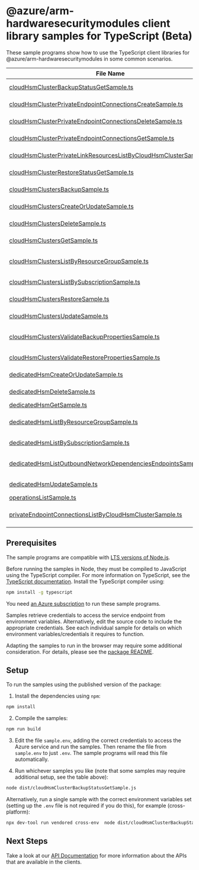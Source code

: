 # @azure/arm-hardwaresecuritymodules client library samples for TypeScript (Beta)

These sample programs show how to use the TypeScript client libraries for @azure/arm-hardwaresecuritymodules in some common scenarios.

| **File Name**                                                                                                                       | **Description**                                                                                                                                                                                                                                                     |
| ----------------------------------------------------------------------------------------------------------------------------------- | ------------------------------------------------------------------------------------------------------------------------------------------------------------------------------------------------------------------------------------------------------------------- |
| [cloudHsmClusterBackupStatusGetSample.ts][cloudhsmclusterbackupstatusgetsample]                                                     | gets the backup operation status of the specified Cloud HSM Cluster x-ms-original-file: 2025-03-31/CloudHsmCluster_Backup_Pending_MaximumSet_Gen.json                                                                                                               |
| [cloudHsmClusterPrivateEndpointConnectionsCreateSample.ts][cloudhsmclusterprivateendpointconnectionscreatesample]                   | creates or updates the private endpoint connection for the Cloud Hsm Cluster. x-ms-original-file: 2025-03-31/CloudHsmClusterPrivateEndpointConnection_Create_MaximumSet_Gen.json                                                                                    |
| [cloudHsmClusterPrivateEndpointConnectionsDeleteSample.ts][cloudhsmclusterprivateendpointconnectionsdeletesample]                   | deletes the private endpoint connection for the Cloud Hsm Cluster. x-ms-original-file: 2025-03-31/CloudHsmClusterPrivateEndpointConnection_Delete_MaximumSet_Gen.json                                                                                               |
| [cloudHsmClusterPrivateEndpointConnectionsGetSample.ts][cloudhsmclusterprivateendpointconnectionsgetsample]                         | gets the private endpoint connection for the Cloud Hsm Cluster. x-ms-original-file: 2025-03-31/CloudHsmClusterPrivateEndpointConnection_Get_MaximumSet_Gen.json                                                                                                     |
| [cloudHsmClusterPrivateLinkResourcesListByCloudHsmClusterSample.ts][cloudhsmclusterprivatelinkresourceslistbycloudhsmclustersample] | gets the private link resources supported for the Cloud Hsm Cluster. x-ms-original-file: 2025-03-31/CloudHsmClusterPrivateLinkResource_ListByCloudHsmCluster_MaximumSet_Gen.json                                                                                    |
| [cloudHsmClusterRestoreStatusGetSample.ts][cloudhsmclusterrestorestatusgetsample]                                                   | gets the restore operation status of the specified Cloud HSM Cluster x-ms-original-file: 2025-03-31/CloudHsmCluster_Restore_Pending_MaximumSet_Gen.json                                                                                                             |
| [cloudHsmClustersBackupSample.ts][cloudhsmclustersbackupsample]                                                                     | create a backup of the Cloud HSM Cluster in the specified subscription x-ms-original-file: 2025-03-31/CloudHsmCluster_CreateOrValidate_Backup_MaximumSet_Gen.json                                                                                                   |
| [cloudHsmClustersCreateOrUpdateSample.ts][cloudhsmclusterscreateorupdatesample]                                                     | create or Update a Cloud HSM Cluster in the specified subscription. x-ms-original-file: 2025-03-31/CloudHsmCluster_CreateOrUpdate_MaximumSet_Gen.json                                                                                                               |
| [cloudHsmClustersDeleteSample.ts][cloudhsmclustersdeletesample]                                                                     | deletes the specified Cloud HSM Cluster x-ms-original-file: 2025-03-31/CloudHsmCluster_Delete_MaximumSet_Gen.json                                                                                                                                                   |
| [cloudHsmClustersGetSample.ts][cloudhsmclustersgetsample]                                                                           | gets the specified Cloud HSM Cluster x-ms-original-file: 2025-03-31/CloudHsmCluster_Get_MaximumSet_Gen.json                                                                                                                                                         |
| [cloudHsmClustersListByResourceGroupSample.ts][cloudhsmclusterslistbyresourcegroupsample]                                           | the List operation gets information about the Cloud HSM Clusters associated with the subscription and within the specified resource group. x-ms-original-file: 2025-03-31/CloudHsmCluster_ListByResourceGroup_MaximumSet_Gen.json                                   |
| [cloudHsmClustersListBySubscriptionSample.ts][cloudhsmclusterslistbysubscriptionsample]                                             | the List operation gets information about the Cloud HSM Clusters associated with the subscription. x-ms-original-file: 2025-03-31/CloudHsmCluster_ListBySubscription_MaximumSet_Gen.json                                                                            |
| [cloudHsmClustersRestoreSample.ts][cloudhsmclustersrestoresample]                                                                   | restores all key materials of a specified Cloud HSM Cluster x-ms-original-file: 2025-03-31/CloudHsmCluster_RequestOrValidate_Restore_MaximumSet_Gen.json                                                                                                            |
| [cloudHsmClustersUpdateSample.ts][cloudhsmclustersupdatesample]                                                                     | update a Cloud HSM Cluster in the specified subscription. x-ms-original-file: 2025-03-31/CloudHsmCluster_Update_MaximumSet_Gen.json                                                                                                                                 |
| [cloudHsmClustersValidateBackupPropertiesSample.ts][cloudhsmclustersvalidatebackuppropertiessample]                                 | pre Backup operation to validate whether the customer can perform a backup on the Cloud HSM Cluster resource in the specified subscription. x-ms-original-file: 2025-03-31/CloudHsmCluster_Create_Backup_MaximumSet_Gen_ValidateBackupProperties.json               |
| [cloudHsmClustersValidateRestorePropertiesSample.ts][cloudhsmclustersvalidaterestorepropertiessample]                               | queued validating pre restore operation x-ms-original-file: 2025-03-31/CloudHsmCluster_RequestOrValidate_Restore_MaximumSet_Gen_ValidateRestoreProperties.json                                                                                                      |
| [dedicatedHsmCreateOrUpdateSample.ts][dedicatedhsmcreateorupdatesample]                                                             | create or Update a dedicated HSM in the specified subscription. x-ms-original-file: 2025-03-31/DedicatedHsm_CreateOrUpdate.json                                                                                                                                     |
| [dedicatedHsmDeleteSample.ts][dedicatedhsmdeletesample]                                                                             | deletes the specified Azure Dedicated HSM. x-ms-original-file: 2025-03-31/DedicatedHsm_Delete.json                                                                                                                                                                  |
| [dedicatedHsmGetSample.ts][dedicatedhsmgetsample]                                                                                   | gets the specified Azure dedicated HSM. x-ms-original-file: 2025-03-31/DedicatedHsm_Get.json                                                                                                                                                                        |
| [dedicatedHsmListByResourceGroupSample.ts][dedicatedhsmlistbyresourcegroupsample]                                                   | the List operation gets information about the dedicated HSMs associated with the subscription and within the specified resource group. x-ms-original-file: 2025-03-31/DedicatedHsm_ListByResourceGroup.json                                                         |
| [dedicatedHsmListBySubscriptionSample.ts][dedicatedhsmlistbysubscriptionsample]                                                     | the List operation gets information about the dedicated HSMs associated with the subscription. x-ms-original-file: 2025-03-31/DedicatedHsm_ListBySubscription.json                                                                                                  |
| [dedicatedHsmListOutboundNetworkDependenciesEndpointsSample.ts][dedicatedhsmlistoutboundnetworkdependenciesendpointssample]         | gets a list of egress endpoints (network endpoints of all outbound dependencies) in the specified dedicated hsm resource. The operation returns properties of each egress endpoint. x-ms-original-file: 2025-03-31/GetOutboundNetworkDependenciesEndpointsList.json |
| [dedicatedHsmUpdateSample.ts][dedicatedhsmupdatesample]                                                                             | update a dedicated HSM in the specified subscription. x-ms-original-file: 2025-03-31/DedicatedHsm_Update.json                                                                                                                                                       |
| [operationsListSample.ts][operationslistsample]                                                                                     | list the operations for the provider x-ms-original-file: 2025-03-31/OperationsList.json                                                                                                                                                                             |
| [privateEndpointConnectionsListByCloudHsmClusterSample.ts][privateendpointconnectionslistbycloudhsmclustersample]                   | the List operation gets information about the private endpoint connections associated with the Cloud HSM Cluster x-ms-original-file: 2025-03-31/CloudHsmClusterPrivateEndpointConnection_ListByCloudHsmCluster_MaximumSet_Gen.json                                  |

## Prerequisites

The sample programs are compatible with [LTS versions of Node.js](https://github.com/nodejs/release#release-schedule).

Before running the samples in Node, they must be compiled to JavaScript using the TypeScript compiler. For more information on TypeScript, see the [TypeScript documentation][typescript]. Install the TypeScript compiler using:

```bash
npm install -g typescript
```

You need [an Azure subscription][freesub] to run these sample programs.

Samples retrieve credentials to access the service endpoint from environment variables. Alternatively, edit the source code to include the appropriate credentials. See each individual sample for details on which environment variables/credentials it requires to function.

Adapting the samples to run in the browser may require some additional consideration. For details, please see the [package README][package].

## Setup

To run the samples using the published version of the package:

1. Install the dependencies using `npm`:

```bash
npm install
```

2. Compile the samples:

```bash
npm run build
```

3. Edit the file `sample.env`, adding the correct credentials to access the Azure service and run the samples. Then rename the file from `sample.env` to just `.env`. The sample programs will read this file automatically.

4. Run whichever samples you like (note that some samples may require additional setup, see the table above):

```bash
node dist/cloudHsmClusterBackupStatusGetSample.js
```

Alternatively, run a single sample with the correct environment variables set (setting up the `.env` file is not required if you do this), for example (cross-platform):

```bash
npx dev-tool run vendored cross-env  node dist/cloudHsmClusterBackupStatusGetSample.js
```

## Next Steps

Take a look at our [API Documentation][apiref] for more information about the APIs that are available in the clients.

[cloudhsmclusterbackupstatusgetsample]: https://github.com/Azure/azure-sdk-for-js/blob/main/sdk/hardwaresecuritymodules/arm-hardwaresecuritymodules/samples/v3-beta/typescript/src/cloudHsmClusterBackupStatusGetSample.ts
[cloudhsmclusterprivateendpointconnectionscreatesample]: https://github.com/Azure/azure-sdk-for-js/blob/main/sdk/hardwaresecuritymodules/arm-hardwaresecuritymodules/samples/v3-beta/typescript/src/cloudHsmClusterPrivateEndpointConnectionsCreateSample.ts
[cloudhsmclusterprivateendpointconnectionsdeletesample]: https://github.com/Azure/azure-sdk-for-js/blob/main/sdk/hardwaresecuritymodules/arm-hardwaresecuritymodules/samples/v3-beta/typescript/src/cloudHsmClusterPrivateEndpointConnectionsDeleteSample.ts
[cloudhsmclusterprivateendpointconnectionsgetsample]: https://github.com/Azure/azure-sdk-for-js/blob/main/sdk/hardwaresecuritymodules/arm-hardwaresecuritymodules/samples/v3-beta/typescript/src/cloudHsmClusterPrivateEndpointConnectionsGetSample.ts
[cloudhsmclusterprivatelinkresourceslistbycloudhsmclustersample]: https://github.com/Azure/azure-sdk-for-js/blob/main/sdk/hardwaresecuritymodules/arm-hardwaresecuritymodules/samples/v3-beta/typescript/src/cloudHsmClusterPrivateLinkResourcesListByCloudHsmClusterSample.ts
[cloudhsmclusterrestorestatusgetsample]: https://github.com/Azure/azure-sdk-for-js/blob/main/sdk/hardwaresecuritymodules/arm-hardwaresecuritymodules/samples/v3-beta/typescript/src/cloudHsmClusterRestoreStatusGetSample.ts
[cloudhsmclustersbackupsample]: https://github.com/Azure/azure-sdk-for-js/blob/main/sdk/hardwaresecuritymodules/arm-hardwaresecuritymodules/samples/v3-beta/typescript/src/cloudHsmClustersBackupSample.ts
[cloudhsmclusterscreateorupdatesample]: https://github.com/Azure/azure-sdk-for-js/blob/main/sdk/hardwaresecuritymodules/arm-hardwaresecuritymodules/samples/v3-beta/typescript/src/cloudHsmClustersCreateOrUpdateSample.ts
[cloudhsmclustersdeletesample]: https://github.com/Azure/azure-sdk-for-js/blob/main/sdk/hardwaresecuritymodules/arm-hardwaresecuritymodules/samples/v3-beta/typescript/src/cloudHsmClustersDeleteSample.ts
[cloudhsmclustersgetsample]: https://github.com/Azure/azure-sdk-for-js/blob/main/sdk/hardwaresecuritymodules/arm-hardwaresecuritymodules/samples/v3-beta/typescript/src/cloudHsmClustersGetSample.ts
[cloudhsmclusterslistbyresourcegroupsample]: https://github.com/Azure/azure-sdk-for-js/blob/main/sdk/hardwaresecuritymodules/arm-hardwaresecuritymodules/samples/v3-beta/typescript/src/cloudHsmClustersListByResourceGroupSample.ts
[cloudhsmclusterslistbysubscriptionsample]: https://github.com/Azure/azure-sdk-for-js/blob/main/sdk/hardwaresecuritymodules/arm-hardwaresecuritymodules/samples/v3-beta/typescript/src/cloudHsmClustersListBySubscriptionSample.ts
[cloudhsmclustersrestoresample]: https://github.com/Azure/azure-sdk-for-js/blob/main/sdk/hardwaresecuritymodules/arm-hardwaresecuritymodules/samples/v3-beta/typescript/src/cloudHsmClustersRestoreSample.ts
[cloudhsmclustersupdatesample]: https://github.com/Azure/azure-sdk-for-js/blob/main/sdk/hardwaresecuritymodules/arm-hardwaresecuritymodules/samples/v3-beta/typescript/src/cloudHsmClustersUpdateSample.ts
[cloudhsmclustersvalidatebackuppropertiessample]: https://github.com/Azure/azure-sdk-for-js/blob/main/sdk/hardwaresecuritymodules/arm-hardwaresecuritymodules/samples/v3-beta/typescript/src/cloudHsmClustersValidateBackupPropertiesSample.ts
[cloudhsmclustersvalidaterestorepropertiessample]: https://github.com/Azure/azure-sdk-for-js/blob/main/sdk/hardwaresecuritymodules/arm-hardwaresecuritymodules/samples/v3-beta/typescript/src/cloudHsmClustersValidateRestorePropertiesSample.ts
[dedicatedhsmcreateorupdatesample]: https://github.com/Azure/azure-sdk-for-js/blob/main/sdk/hardwaresecuritymodules/arm-hardwaresecuritymodules/samples/v3-beta/typescript/src/dedicatedHsmCreateOrUpdateSample.ts
[dedicatedhsmdeletesample]: https://github.com/Azure/azure-sdk-for-js/blob/main/sdk/hardwaresecuritymodules/arm-hardwaresecuritymodules/samples/v3-beta/typescript/src/dedicatedHsmDeleteSample.ts
[dedicatedhsmgetsample]: https://github.com/Azure/azure-sdk-for-js/blob/main/sdk/hardwaresecuritymodules/arm-hardwaresecuritymodules/samples/v3-beta/typescript/src/dedicatedHsmGetSample.ts
[dedicatedhsmlistbyresourcegroupsample]: https://github.com/Azure/azure-sdk-for-js/blob/main/sdk/hardwaresecuritymodules/arm-hardwaresecuritymodules/samples/v3-beta/typescript/src/dedicatedHsmListByResourceGroupSample.ts
[dedicatedhsmlistbysubscriptionsample]: https://github.com/Azure/azure-sdk-for-js/blob/main/sdk/hardwaresecuritymodules/arm-hardwaresecuritymodules/samples/v3-beta/typescript/src/dedicatedHsmListBySubscriptionSample.ts
[dedicatedhsmlistoutboundnetworkdependenciesendpointssample]: https://github.com/Azure/azure-sdk-for-js/blob/main/sdk/hardwaresecuritymodules/arm-hardwaresecuritymodules/samples/v3-beta/typescript/src/dedicatedHsmListOutboundNetworkDependenciesEndpointsSample.ts
[dedicatedhsmupdatesample]: https://github.com/Azure/azure-sdk-for-js/blob/main/sdk/hardwaresecuritymodules/arm-hardwaresecuritymodules/samples/v3-beta/typescript/src/dedicatedHsmUpdateSample.ts
[operationslistsample]: https://github.com/Azure/azure-sdk-for-js/blob/main/sdk/hardwaresecuritymodules/arm-hardwaresecuritymodules/samples/v3-beta/typescript/src/operationsListSample.ts
[privateendpointconnectionslistbycloudhsmclustersample]: https://github.com/Azure/azure-sdk-for-js/blob/main/sdk/hardwaresecuritymodules/arm-hardwaresecuritymodules/samples/v3-beta/typescript/src/privateEndpointConnectionsListByCloudHsmClusterSample.ts
[apiref]: https://learn.microsoft.com/javascript/api/@azure/arm-hardwaresecuritymodules?view=azure-node-preview
[freesub]: https://azure.microsoft.com/free/
[package]: https://github.com/Azure/azure-sdk-for-js/tree/main/sdk/hardwaresecuritymodules/arm-hardwaresecuritymodules/README.md
[typescript]: https://www.typescriptlang.org/docs/home.html
